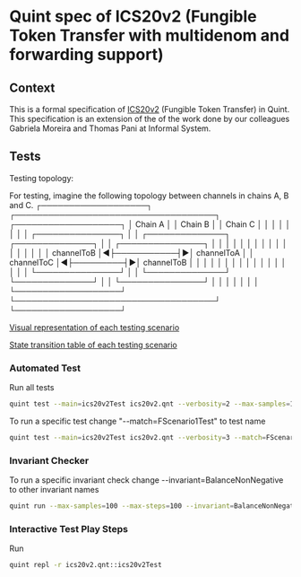 # Quint spec of ICS20v2 (Fungible Token Transfer with multidenom and forwarding support)

## Context

This is a formal specification of [ICS20v2](https://github.com/cosmos/ibc/pull/1090) (Fungible Token Transfer) in Quint. This specification is an extension of the of the work done by our colleagues Gabriela Moreira and Thomas Pani at Informal System.

## Tests

Testing topology:

For testing, imagine the following topology between channels in chains A, B and C.
     ┌───────────────────┐           ┌────────────────────────────────────┐         ┌───────────────────┐
     │      Chain A      │           │               Chain B              │         │      Chain C      │
     │                   │           │                                    │         │                   │
     │ ┌───────────────┐ │           │ ┌──────────────┐  ┌──────────────┐ │         │ ┌───────────────┐ │
     │ │               │ │           │ │              │  │              │ │         │ │               │ │
     │ │  channelToB   │◄├───────────┤►│  channelToA  │  │  channelToC  │◄├─────────┤►│  channelToB   │ │
     │ │               │ │           │ │              │  │              │ │         │ │               │ │
     │ └───────────────┘ │           │ └──────────────┘  └──────────────┘ │         │ └───────────────┘ │
     │                   │           │                                    │         │                   │
     └───────────────────┘           └────────────────────────────────────┘         └───────────────────┘

[Visual representation of each testing scenario](https://excalidraw.com/#json=imWPrnjVUYGRX0ruIxjii,bWrrA-vuQx43Sd7Z-pSB2w)

[State transition table of each testing scenario](https://docs.google.com/spreadsheets/d/1XCI6aNBfqDYhdOpzg0tFxaXwWCPRLaRXgiuPzvePRjk/edit#gid=2106405052)  

### Automated Test

Run all tests

```sh
quint test --main=ics20v2Test ics20v2.qnt --verbosity=2 --max-samples=10 
```

To run a specific test change "--match=FScenario1Test" to test name 

```sh
quint test --main=ics20v2Test ics20v2.qnt --verbosity=3 --match=FScenario1Test
```

### Invariant Checker

To run a specific invariant check change --invariant=BalanceNonNegative to other invariant names

```sh
quint run --max-samples=100 --max-steps=100 --invariant=BalanceNonNegative --main=ics20v2Test ics20v2.qnt --verbosity=2
```

### Interactive Test Play Steps

Run

```sh
quint repl -r ics20v2.qnt::ics20v2Test
```
